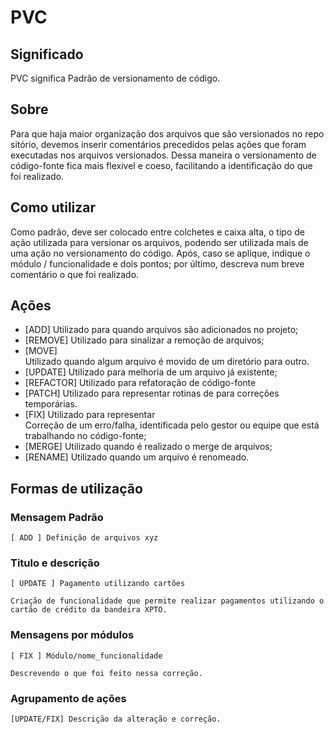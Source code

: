PVC
===

## Significado

PVC significa Padrão de versionamento de código.

## Sobre
Para que haja maior organização dos arquivos que são versionados no repositório, devemos inserir comentários precedidos pelas ações que foram executadas nos arquivos versionados. Dessa maneira o versionamento de código-fonte fica mais flexivel e coeso, facilitando a identificação do que foi realizado. 

## Como utilizar
Como padrão, deve ser colocado entre colchetes e caixa alta, o tipo de ação utilizada para versionar os arquivos, podendo ser utilizada mais de uma ação no versionamento do código. Após, caso se aplique, indique o módulo / funcionalidade e dois pontos; por último, descreva num breve comentário o que foi realizado. 

## Ações
- [ADD] Utilizado para quando arquivos são adicionados no projeto;
- [REMOVE] Utilizado para sinalizar a remoção de arquivos;
- [MOVE] Utilizado quando algum arquivo é movido de um diretório para outro.
- [UPDATE] Utilizado para melhoria de um arquivo já existente;
- [REFACTOR] Utilizado para refatoração de código-fonte
- [PATCH] Utilizado para representar rotinas de para correções temporárias.
- [FIX] Utilizado para representar Correção de um erro/falha, identificada pelo gestor ou equipe que está trabalhando no código-fonte;
- [MERGE] Utilizado quando é realizado o merge de arquivos;
- [RENAME] Utilizado quando um arquivo é renomeado.

## Formas de utilização

### Mensagem Padrão
```
[ ADD ] Definição de arquivos xyz
```

### Titulo e descrição
```
[ UPDATE ] Pagamento utilizando cartões

Criação de funcionalidade que permite realizar pagamentos utilizando o cartão de crédito da bandeira XPTO.
```

### Mensagens por módulos 
```
[ FIX ] Módulo/nome_funcionalidade

Descrevendo o que foi feito nessa correção.
```

### Agrupamento de ações
```
[UPDATE/FIX] Descrição da alteração e correção.
``` 
